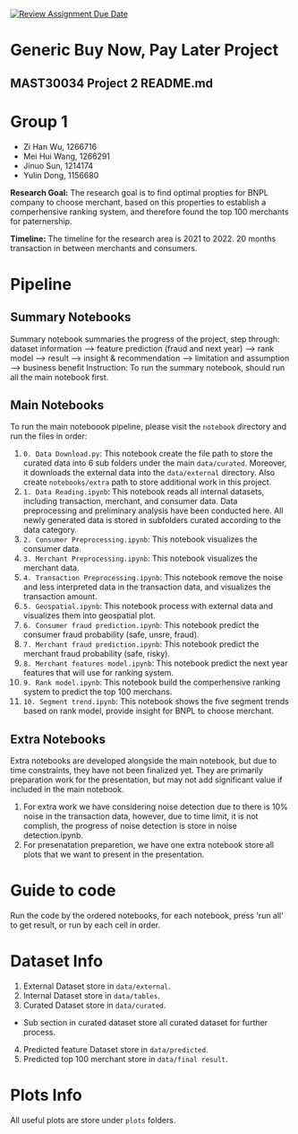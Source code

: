 [![Review Assignment Due Date](https://classroom.github.com/assets/deadline-readme-button-24ddc0f5d75046c5622901739e7c5dd533143b0c8e959d652212380cedb1ea36.svg)](https://classroom.github.com/a/wNN69YNG)
# Generic Buy Now, Pay Later Project

## MAST30034 Project 2 README.md
# Group 1
- Zi Han Wu, 1266716
- Mei Hui Wang, 1266291
- Jinuo Sun, 1214174
- Yulin Dong, 1156680

**Research Goal:** The research goal is to find optimal propties for BNPL company to choose merchant, based on this properties to establish a comperhensive ranking system, and therefore found the top 100 merchants for paternership. 

**Timeline:** The timeline for the research area is 2021 to 2022. 20 months transaction in between merchants and consumers.  

# Pipeline
## Summary Notebooks
Summary notebook summaries the progress of the project, step through: dataset information --> feature prediction (fraud and next year) --> rank model --> result --> insight & recommendation --> limitation and assumption --> business benefit
Instruction: To run the summary notebook, should run all the main notebook first.

## Main Notebooks
To run the main noteboook pipeline, please visit the `notebook` directory and run the files in order:
1. `0. Data Download.py`: This notebook create the file path to store the curated data into 6 sub folders under the main `data/curated`. Moreover, it downloads the external data into the `data/external` directory. Also create `notebooks/extra` path to store additional work in this project.
2. `1. Data Reading.ipynb`: This notebook reads all internal datasets, including transaction, merchant, and consumer data. Data preprocessing and preliminary analysis have been conducted here. All newly generated data is stored in subfolders curated according to the data category.
3. `2. Consumer Preprocessing.ipynb`:  This notebook visualizes the consumer data.
4. `3. Merchant Preprocessing.ipynb`: This notebook visualizes the merchant data.
5. `4. Transaction Preprocessing.ipynb`: This notebook remove the noise and less interpreted data in the transaction data, and visualizes the transaction amount.
6. `5. Geospatial.ipynb`: This notebook process with external data and visualizes them into geospatial plot. 
7. `6. Consumer fraud prediction.ipynb`: This notebook predict the consumer fraud probability (safe, unsre, fraud).
8. `7. Merchant fraud prediction.ipynb`: This notebook predict the merchant fraud probability (safe, risky). 
8. `8. Merchant features model.ipynb`: This notebook predict the next year features that will use for ranking system. 
9. `9. Rank model.ipynb`: This notebook build the comperhensive ranking system to predict the top 100 merchans. 
11. `10. Segment trend.ipynb`: This notebook shows the five segment trends based on rank model, provide insight for BNPL to choose merchant. 

## Extra Notebooks
Extra notebooks are developed alongside the main notebook, but due to time constraints, they have not been finalized yet. They are primarily preparation work for the presentation, but may not add significant value if included in the main notebook.

1. For extra work we have considering noise detection due to there is 10% noise in the transaction data, however, due to time limit, it is not complish, the progress of noise detection is store in noise detection.ipynb. 
2. For presenatation preparetion, we have one extra notebook store all plots that we want to present in the presentation. 

# Guide to code
Run the code by the ordered notebooks, for each notebook, press 'run all' to get result, or run by each cell in order.

# Dataset Info
1. External Dataset store in `data/external`.
2. Internal Dataset store in `data/tables`.
3. Curated Dataset store in `data/curated`.   
- Sub section in curated dataset store all curated dataset for further process.
4. Predicted feature Dataset store in `data/predicted`.
5. Predicted top 100 merchant store in `data/final result`.

# Plots Info
All useful plots are store under `plots` folders.